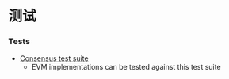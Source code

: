 # 测试

### Tests

* [Consensus test suite](https://github.com/ethereum/tests)
  * EVM implementations can be tested against this test suite


